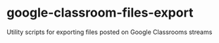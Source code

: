 # google-classroom-files-export
 Utility scripts for exporting files posted on Google Classrooms streams
